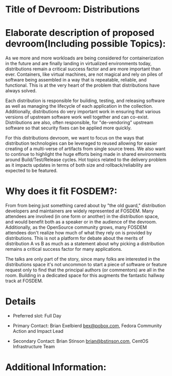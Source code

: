 # Title of Devroom: Distributions

# Elaborate description of proposed devroom(Including possible Topics):

As we more and more workloads are being considered for containerization
in the future and are finally landing in virtualized environments today,
distributions remain a critical success factor and are more important
than ever. Containers, like virtual machines, are not magical and
rely on piles of software being assembled in a way that is repeatable,
reliable, and functional. This is at the very heart of the problem that
distributions have always solved.

Each distribution is responsible for building, testing, and releasing
software as well as managing the lifecycle of each application in the
collection. Additionally, distributions do very important work in ensuring
that various versions of upstream software work well together and can
co-exist. Distributions are also, often responsible, for "de-vendoring"
upstream software so that security fixes can be applied more quickly.

For this distributions devroom, we want to focus on the ways that
distribution technologies can be leveraged to reused allowing for easier
creating of a multi-verse of artifacts from single source trees. We also
want to continue to highlight the huge efforts being made in shared
environments around Build/Test/Release cycles. Hot topics related to
the delivery problem as it impacts updates in terms of both size and
rollback/reliability are expected to be featured.

# Why does it fit FOSDEM?:

From from being just something cared about by "the old guard,"
distribution developers and maintainers are widely represented at
FOSDEM. Many attendees are involved (in one form or another) in the
distribution space, and would benefit both as a speaker or in the
audience of the devroom. Additionally, as the OpenSource community grows,
many FOSDEM attendees don't realize how much of what they rely on is
provided by distributions. This is not a platform for debate about the
merits of distribution A vs B as much as a statement about why picking
a distribution remains a critical success factor for many applications.

The talks are only part of the story, since many folks are interested in
the distributions space it's not uncommon to start a piece of software or
feature request only to find that the principal authors (or commentors)
are all in the room. Building in a dedicated space for this augments
the fantastic hallway track at FOSDEM.

# Details

- Preferred slot: Full Day

- Primary Contact: Brian Exelbierd bex@pobox.com, Fedora Community Action and Impact Lead

- Secondary Contact: Brian Stinson brian@bstinson.com, CentOS Infrastructure Team

# Additional Information:

